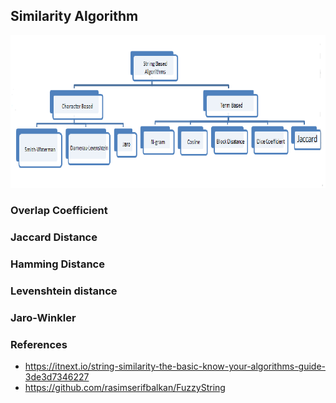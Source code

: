 
## Similarity Algorithm

![Similarity Schema Tree](./img/similarity-algorithms-tree.png)

### Overlap Coefficient

### Jaccard Distance

### Hamming Distance


### Levenshtein distance

### Jaro-Winkler







### References

- https://itnext.io/string-similarity-the-basic-know-your-algorithms-guide-3de3d7346227
- https://github.com/rasimserifbalkan/FuzzyString